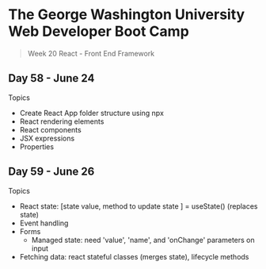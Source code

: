 # **The George Washington University Web Developer Boot Camp**
> Week 20 React - Front End Framework

## **Day 58 - June 24**
Topics
- Create React App folder structure using npx
- React rendering elements
- React components
- JSX expressions
- Properties

## **Day 59 - June 26**
Topics
- React state: [state value, method to update state ] = useState() (replaces state)
- Event handling
- Forms
  - Managed state:  need 'value', 'name', and 'onChange' parameters on input
- Fetching data: react stateful classes (merges state), lifecycle methods